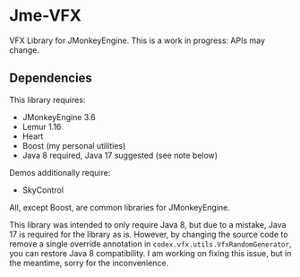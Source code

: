 # Jme-VFX

VFX Library for JMonkeyEngine. This is a work in progress: APIs may change.

## Dependencies
This library requires:
* JMonkeyEngine 3.6
* Lemur 1.16
* Heart
* Boost (my personal utilities)
* Java 8 required, Java 17 suggested (see note below)

Demos additionally require:
* SkyControl

All, except Boost, are common libraries for JMonkeyEngine.

This library was intended to only require Java 8, but due to a mistake, Java 17 is required for the library as is. However, by changing the source code to remove a single override annotation in `codex.vfx.utils.VfxRandomGenerator`, you can restore Java 8 compatibility. I am working on fixing this issue, but in the meantime, sorry for the inconvenience.
